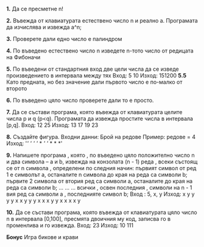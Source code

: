 **1.**
Да се пресметне n!

**2.**
Въвежда от клавиатурата естествено число n и реално a. Програмата да изчислява и извежда а^n;

**3.**
Проверете дали едно число е палиндром

**4.**
По въведено естествено число n изведете n-тото число от редицата на Фибоначи

**5.**
По въведени от стандартния вход две цели числа да се изведе произведението в интервала между тях
Вход: 5 10
Изход: 151200
**5.5**
Като предната, но без значение дали първото число е по-малко от второто

**6.**
По въведено цяло число проверете дали то е просто.

**7.**
Да се състави програма, която въвежда от клавиатурата целите числа p и q (p<q). Програмата да извежда простите числа в интервала [p,q].
Вход: 12 25
Изход: 13 17 19 23

**8.**
Създайте фигура. Входни данни: Брой на редове Пример: редове = 4
Изход:
'*'
'*  *'
'*  *  *'
'*  *  *  *' 

**9.**
Напишете програма , която , по въведено цяло положително число n и два символа – a и b, извежда на конзолата (n - 1) реда , всеки състоящ се от n символа , определени по следния начин:
първият символ от ред 1 е символът a, останалите n символа до края на реда са символи b;
първите 2 символа от втория ред са символи a, останалите до края на реда са символи b; ... ... ... всички , освен последния , символи на n - 1 вия ред са символи а , последнияте символ b;
Вход : 5, x, y
Изход:
x y y y y
x x y y y
x x x y y
x x x x y

**10.**
Да се състави програма, която въвежда от клавиатурата цяло число n в интервала [0,100], пресмята двоичния му код, записва го в променлива и го извежда. Вход: 23 Изход: 10 111

**Бонус**
Игра бикове и крави
